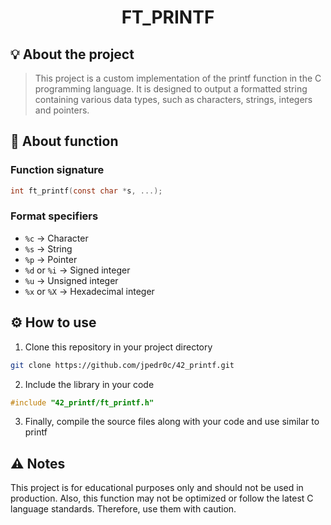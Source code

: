 <h1 align=center>
  <strong> FT_PRINTF </strong>
</h1>

## 💡 About the project
> This project is a custom implementation of the printf function in the C programming language. It is designed to output a formatted string containing various data types, such as characters, strings, integers and pointers.


## 📝 About function

### Function signature
```c
int ft_printf(const char *s, ...);
```

### Format specifiers
- `%c` -> Character
- `%s` -> String
- `%p` -> Pointer
- `%d` or `%i` -> Signed integer
- `%u` -> Unsigned integer
- `%x` or `%X` -> Hexadecimal integer

## ⚙️ How to use

1. Clone this repository in your project directory
```sh
git clone https://github.com/jpedr0c/42_printf.git
```
2. Include the library in your code
```c
#include "42_printf/ft_printf.h"
```
3. Finally, compile the source files along with your code and use similar to printf

## ⚠️ Notes
This project is for educational purposes only and should not be used in production. Also, this function may not be optimized or follow the latest C language standards. Therefore, use them with caution.
